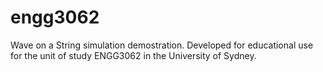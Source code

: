 # engg3062

Wave on a String simulation demostration.
Developed for educational use for the unit of study ENGG3062 in the University of Sydney.